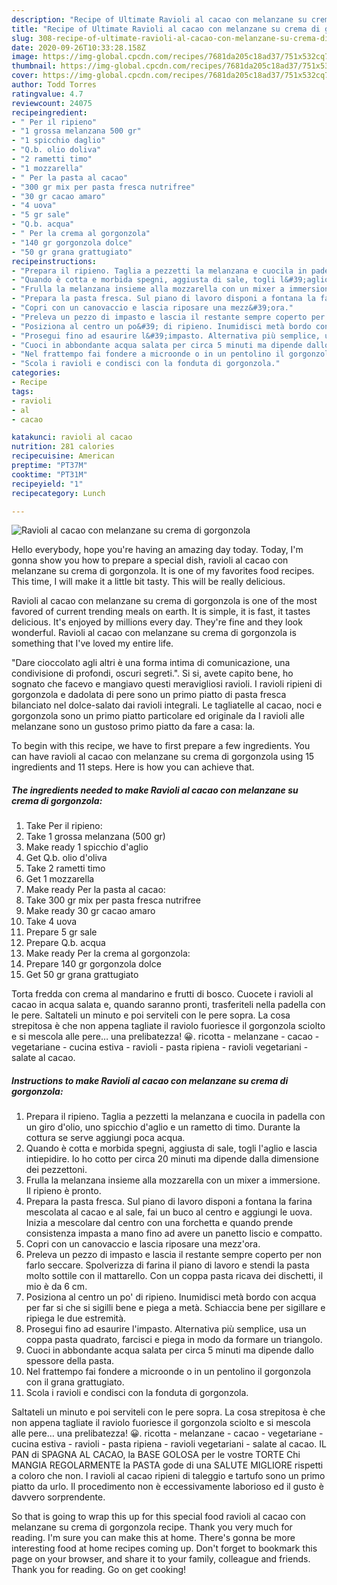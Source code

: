 ```yaml
---
description: "Recipe of Ultimate Ravioli al cacao con melanzane su crema di gorgonzola"
title: "Recipe of Ultimate Ravioli al cacao con melanzane su crema di gorgonzola"
slug: 308-recipe-of-ultimate-ravioli-al-cacao-con-melanzane-su-crema-di-gorgonzola
date: 2020-09-26T10:33:28.158Z
image: https://img-global.cpcdn.com/recipes/7681da205c18ad37/751x532cq70/ravioli-al-cacao-con-melanzane-su-crema-di-gorgonzola-recipe-main-photo.jpg
thumbnail: https://img-global.cpcdn.com/recipes/7681da205c18ad37/751x532cq70/ravioli-al-cacao-con-melanzane-su-crema-di-gorgonzola-recipe-main-photo.jpg
cover: https://img-global.cpcdn.com/recipes/7681da205c18ad37/751x532cq70/ravioli-al-cacao-con-melanzane-su-crema-di-gorgonzola-recipe-main-photo.jpg
author: Todd Torres
ratingvalue: 4.7
reviewcount: 24075
recipeingredient:
- " Per il ripieno"
- "1 grossa melanzana 500 gr"
- "1 spicchio daglio"
- "Q.b. olio doliva"
- "2 rametti timo"
- "1 mozzarella"
- " Per la pasta al cacao"
- "300 gr mix per pasta fresca nutrifree"
- "30 gr cacao amaro"
- "4 uova"
- "5 gr sale"
- "Q.b. acqua"
- " Per la crema al gorgonzola"
- "140 gr gorgonzola dolce"
- "50 gr grana grattugiato"
recipeinstructions:
- "Prepara il ripieno. Taglia a pezzetti la melanzana e cuocila in padella con un giro d&#39;olio, uno spicchio d&#39;aglio e un rametto di timo. Durante la cottura se serve aggiungi poca acqua."
- "Quando è cotta e morbida spegni, aggiusta di sale, togli l&#39;aglio e lascia intiepidire. Io ho cotto per circa 20 minuti ma dipende dalla dimensione dei pezzettoni."
- "Frulla la melanzana insieme alla mozzarella con un mixer a immersione. Il ripieno è pronto."
- "Prepara la pasta fresca. Sul piano di lavoro disponi a fontana la farina mescolata al cacao e al sale, fai un buco al centro e aggiungi le uova. Inizia a mescolare dal centro con una forchetta e quando prende consistenza impasta a mano fino ad avere un panetto liscio e compatto."
- "Copri con un canovaccio e lascia riposare una mezz&#39;ora."
- "Preleva un pezzo di impasto e lascia il restante sempre coperto per non farlo seccare. Spolverizza di farina il piano di lavoro e stendi la pasta molto sottile con il mattarello. Con un coppa pasta ricava dei dischetti, il mio è da 6 cm."
- "Posiziona al centro un po&#39; di ripieno. Inumidisci metà bordo con acqua per far si che si sigilli bene e piega a metà. Schiaccia bene per sigillare e ripiega le due estremità."
- "Prosegui fino ad esaurire l&#39;impasto. Alternativa più semplice, usa un coppa pasta quadrato, farcisci e piega in modo da formare un triangolo."
- "Cuoci in abbondante acqua salata per circa 5 minuti ma dipende dallo spessore della pasta."
- "Nel frattempo fai fondere a microonde o in un pentolino il gorgonzola con il grana grattugiato."
- "Scola i ravioli e condisci con la fonduta di gorgonzola."
categories:
- Recipe
tags:
- ravioli
- al
- cacao

katakunci: ravioli al cacao 
nutrition: 281 calories
recipecuisine: American
preptime: "PT37M"
cooktime: "PT31M"
recipeyield: "1"
recipecategory: Lunch

---
```



![Ravioli al cacao con melanzane su crema di gorgonzola](https://img-global.cpcdn.com/recipes/7681da205c18ad37/751x532cq70/ravioli-al-cacao-con-melanzane-su-crema-di-gorgonzola-recipe-main-photo.jpg)

Hello everybody, hope you're having an amazing day today. Today, I'm gonna show you how to prepare a special dish, ravioli al cacao con melanzane su crema di gorgonzola. It is one of my favorites food recipes. This time, I will make it a little bit tasty. This will be really delicious.

Ravioli al cacao con melanzane su crema di gorgonzola is one of the most favored of current trending meals on earth. It is simple, it is fast, it tastes delicious. It's enjoyed by millions every day. They're fine and they look wonderful. Ravioli al cacao con melanzane su crema di gorgonzola is something that I've loved my entire life.

&#34;Dare cioccolato agli altri è una forma intima di comunicazione, una condivisione di profondi, oscuri segreti.&#34;. Si si, avete capito bene, ho sognato che facevo e mangiavo questi meravigliosi ravioli. I ravioli ripieni di gorgonzola e dadolata di pere sono un primo piatto di pasta fresca bilanciato nel dolce-salato dai ravioli integrali. Le tagliatelle al cacao, noci e gorgonzola sono un primo piatto particolare ed originale da I ravioli alle melanzane sono un gustoso primo piatto da fare a casa: la.


To begin with this recipe, we have to first prepare a few ingredients. You can have ravioli al cacao con melanzane su crema di gorgonzola using 15 ingredients and 11 steps. Here is how you can achieve that.

<!--inarticleads1-->

##### The ingredients needed to make Ravioli al cacao con melanzane su crema di gorgonzola:

1. Take  Per il ripieno:
1. Take 1 grossa melanzana (500 gr)
1. Make ready 1 spicchio d&#39;aglio
1. Get Q.b. olio d&#39;oliva
1. Take 2 rametti timo
1. Get 1 mozzarella
1. Make ready  Per la pasta al cacao:
1. Take 300 gr mix per pasta fresca nutrifree
1. Make ready 30 gr cacao amaro
1. Take 4 uova
1. Prepare 5 gr sale
1. Prepare Q.b. acqua
1. Make ready  Per la crema al gorgonzola:
1. Prepare 140 gr gorgonzola dolce
1. Get 50 gr grana grattugiato


Torta fredda con crema al mandarino e frutti di bosco. Cuocete i ravioli al cacao in acqua salata e, quando saranno pronti, trasferiteli nella padella con le pere. Saltateli un minuto e poi serviteli con le pere sopra. La cosa strepitosa è che non appena tagliate il raviolo fuoriesce il gorgonzola sciolto e si mescola alle pere… una prelibatezza! 😀. ricotta - melanzane - cacao - vegetariane - cucina estiva - ravioli - pasta ripiena - ravioli vegetariani - salate al cacao. 

<!--inarticleads2-->

##### Instructions to make Ravioli al cacao con melanzane su crema di gorgonzola:

1. Prepara il ripieno. Taglia a pezzetti la melanzana e cuocila in padella con un giro d&#39;olio, uno spicchio d&#39;aglio e un rametto di timo. Durante la cottura se serve aggiungi poca acqua.
1. Quando è cotta e morbida spegni, aggiusta di sale, togli l&#39;aglio e lascia intiepidire. Io ho cotto per circa 20 minuti ma dipende dalla dimensione dei pezzettoni.
1. Frulla la melanzana insieme alla mozzarella con un mixer a immersione. Il ripieno è pronto.
1. Prepara la pasta fresca. Sul piano di lavoro disponi a fontana la farina mescolata al cacao e al sale, fai un buco al centro e aggiungi le uova. Inizia a mescolare dal centro con una forchetta e quando prende consistenza impasta a mano fino ad avere un panetto liscio e compatto.
1. Copri con un canovaccio e lascia riposare una mezz&#39;ora.
1. Preleva un pezzo di impasto e lascia il restante sempre coperto per non farlo seccare. Spolverizza di farina il piano di lavoro e stendi la pasta molto sottile con il mattarello. Con un coppa pasta ricava dei dischetti, il mio è da 6 cm.
1. Posiziona al centro un po&#39; di ripieno. Inumidisci metà bordo con acqua per far si che si sigilli bene e piega a metà. Schiaccia bene per sigillare e ripiega le due estremità.
1. Prosegui fino ad esaurire l&#39;impasto. Alternativa più semplice, usa un coppa pasta quadrato, farcisci e piega in modo da formare un triangolo.
1. Cuoci in abbondante acqua salata per circa 5 minuti ma dipende dallo spessore della pasta.
1. Nel frattempo fai fondere a microonde o in un pentolino il gorgonzola con il grana grattugiato.
1. Scola i ravioli e condisci con la fonduta di gorgonzola.


Saltateli un minuto e poi serviteli con le pere sopra. La cosa strepitosa è che non appena tagliate il raviolo fuoriesce il gorgonzola sciolto e si mescola alle pere… una prelibatezza! 😀. ricotta - melanzane - cacao - vegetariane - cucina estiva - ravioli - pasta ripiena - ravioli vegetariani - salate al cacao. IL PAN di SPAGNA AL CACAO, la BASE GOLOSA per le vostre TORTE Chi MANGIA REGOLARMENTE la PASTA gode di una SALUTE MIGLIORE rispetti a coloro che non. I ravioli al cacao ripieni di taleggio e tartufo sono un primo piatto da urlo. Il procedimento non è eccessivamente laborioso ed il gusto è davvero sorprendente. 

So that is going to wrap this up for this special food ravioli al cacao con melanzane su crema di gorgonzola recipe. Thank you very much for reading. I'm sure you can make this at home. There's gonna be more interesting food at home recipes coming up. Don't forget to bookmark this page on your browser, and share it to your family, colleague and friends. Thank you for reading. Go on get cooking!
